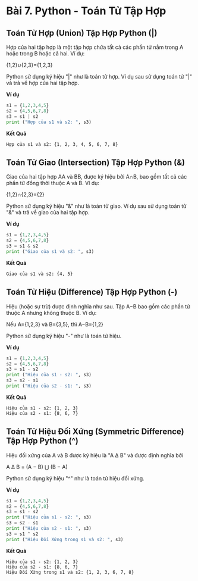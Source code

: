 # Bài 7. Python - Toán Tử Tập Hợp

## Toán Tử Hợp (Union) Tập Hợp Python (|)

Hợp của hai tập hợp là một tập hợp chứa tất cả các phần tử nằm trong A hoặc trong B hoặc cả hai. Ví dụ:

{1,2}∪{2,3}={1,2,3}

Python sử dụng ký hiệu "|" như là toán tử hợp. Ví dụ sau sử dụng toán tử "|" và trả về hợp của hai tập hợp.

**Ví dụ**
```python
s1 = {1,2,3,4,5}
s2 = {4,5,6,7,8}
s3 = s1 | s2
print ("Hợp của s1 và s2: ", s3)
```

**Kết Quả**
```
Hợp của s1 và s2: {1, 2, 3, 4, 5, 6, 7, 8}
```

## Toán Tử Giao (Intersection) Tập Hợp Python (&)

Giao của hai tập hợp AA và BB, được ký hiệu bởi A∩B, bao gồm tất cả các phần tử đồng thời thuộc A và B. Ví dụ:

{1,2}∩{2,3}={2}

Python sử dụng ký hiệu "&" như là toán tử giao. Ví dụ sau sử dụng toán tử "&" và trả về giao của hai tập hợp.

**Ví dụ**
```python
s1 = {1,2,3,4,5}
s2 = {4,5,6,7,8}
s3 = s1 & s2
print ("Giao của s1 và s2: ", s3)
```

**Kết Quả**
```
Giao của s1 và s2: {4, 5}
```

## Toán Tử Hiệu (Difference) Tập Hợp Python (-)

Hiệu (hoặc sự trừ) được định nghĩa như sau. Tập A−B bao gồm các phần tử thuộc A nhưng không thuộc B. Ví dụ:

Nếu A={1,2,3} và B={3,5}, thì A−B={1,2}

Python sử dụng ký hiệu "-" như là toán tử hiệu.

**Ví dụ**
```python
s1 = {1,2,3,4,5}
s2 = {4,5,6,7,8}
s3 = s1 - s2
print ("Hiệu của s1 - s2: ", s3)
s3 = s2 - s1
print ("Hiệu của s2 - s1: ", s3)
```

**Kết Quả**
```
Hiệu của s1 - s2: {1, 2, 3}
Hiệu của s2 - s1: {8, 6, 7}
```

## Toán Tử Hiệu Đối Xứng (Symmetric Difference) Tập Hợp Python (^)

Hiệu đối xứng của A và B được ký hiệu là "A Δ B" và được định nghĩa bởi

A Δ B = (A − B) ⋃ (B − A)

Python sử dụng ký hiệu "^" như là toán tử hiệu đối xứng.

**Ví dụ**
```python
s1 = {1,2,3,4,5}
s2 = {4,5,6,7,8}
s3 = s1 - s2
print ("Hiệu của s1 - s2: ", s3)
s3 = s2 - s1
print ("Hiệu của s2 - s1: ", s3)
s3 = s1 ^ s2
print ("Hiệu Đối Xứng trong s1 và s2: ", s3)
```

**Kết Quả**
```
Hiệu của s1 - s2: {1, 2, 3}
Hiệu của s2 - s1: {8, 6, 7}
Hiệu Đối Xứng trong s1 và s2: {1, 2, 3, 6, 7, 8}
```
